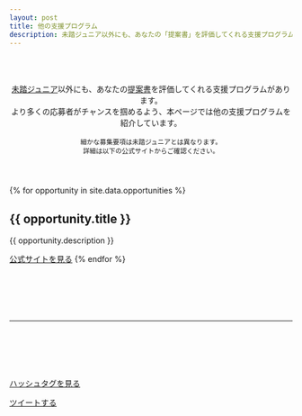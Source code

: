 ```yaml
---
layout: post
title: 他の支援プログラム
description: 未踏ジュニア以外にも、あなたの「提案書」を評価してくれる支援プログラムがあります。より多くの応募者がチャンスを掴めるよう、本ページでは他の支援プログラムを紹介しています。
---
```


<p style="text-align:center; padding: 50px 0px 40px; font-size: 99%;">
  <a href='/about'>未踏ジュニア</a>以外にも、あなたの<a href='download'>提案書</a>を評価してくれる支援プログラムがあります。<br class='ignore-sp'>より多くの応募者がチャンスを掴めるよう、本ページでは他の支援プログラムを紹介しています。<br>
  <br>
  <small>細かな募集要項は未踏ジュニアとは異なります。<br class='ignore-pc'>詳細は以下の公式サイトからご確認ください。</small><br>
</p>

{% for opportunity in site.data.opportunities %}
<h2 id='{{ opportunity.id }}'>{{ opportunity.title }}</h2>
<p>{{ opportunity.description }}</p>

<a href='{{ opportunity.link }}' class='button'>公式サイトを見る</a>
{% endfor %}

<hr style='margin: 100px auto 100px auto;'>

<div class='flex'>
  <a href="https://twitter.com/hashtag/%E6%9C%AA%E8%B8%8F%E3%82%B8%E3%83%A5%E3%83%8B%E3%82%A2?f=live" class="button" target="_blank" rel='noopener'>ハッシュタグを見る</a>

  <a href="https://twitter.com/intent/tweet?hashtags=%E6%9C%AA%E8%B8%8F%E3%82%B8%E3%83%A5%E3%83%8B%E3%82%A2&&url=https://jr.mitou.org/opportunities&lang=jp&related=mitoujr" class="button" target="_blank" rel='noopener'>ツイートする</a>
</div>
